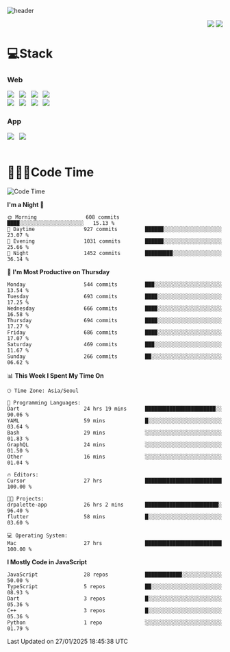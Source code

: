 ![header](https://capsule-render.vercel.app/api?type=waving&color=gradient&height=200&text=Cheri&fontAlign=70&fontAlignY=40&animation=twinkling)


<div align="end">
 <a href="https://cheri.tistory.com/"><img src="https://img.shields.io/badge/Blog-AD29B6?style=flat-square&logo=Tidal&logoColor=white"/></a> 
 <a href="mailto:hey.rnjs1135@gmail.com"><img src="https://img.shields.io/badge/Mail-EA4335?style=flat-square&logo=Gmail&logoColor=white"/></a>
</div>

<h1>💻Stack</h1>
<div>
 <h3>Web</h3>
 <!-- badge : https://shields.io/ -->
 <!-- icon : https://simpleicons.org/?q=Get -->
 <img src="https://img.shields.io/badge/HTML5-e74c3c?style=flat-square&logo=HTML5&logoColor=white"></img> &nbsp 
 <img src="https://img.shields.io/badge/CSS3-0A84FF?style=flat-square&logo=CSS3&logoColor=white"></img> &nbsp 
 <img src="https://img.shields.io/badge/tailwind%2Dcss-06B6D4?style=flat-square&logo=tailwindcss&logoColor=white"/></a> &nbsp 
 <img src="https://img.shields.io/badge/styled%2Dcomponents-DB7093?style=flat-square&logo=styled%2Dcomponents&logoColor=white"/></a>
 <br/>
 <img src="https://img.shields.io/badge/JavaScript-FFCD11?style=flat-square&logo=JavaScript&logoColor=white"></img> &nbsp 
 <img src="https://img.shields.io/badge/React-00BCF6?style=flat-square&logo=React&logoColor=white"></img> &nbsp 
 <img src="https://img.shields.io/badge/Redux-764ABC?style=flat-square&logo=Redux&logoColor=white"/> &nbsp 
 <img src="https://img.shields.io/badge/Zustand-582D3E?style=flat-square&logo=Zustand&logoColor=white"/></a> &nbsp 
 <br/>
 <h3>App</h3>
 <img src="https://img.shields.io/badge/Flutter-02569B?style=flat-square&logo=Flutter&logoColor=white"/></a> &nbsp 
 <img src="https://img.shields.io/badge/Getx-600EB2?style=flat-square"/></a> &nbsp 
</div> 

<br/>

<h1>👩🏼‍💻Code Time</h1>

<!--START_SECTION:waka-->
![Code Time](http://img.shields.io/badge/Code%20Time-4%2C031%20hrs%204%20mins-blue)

**I'm a Night 🦉** 

```text
🌞 Morning                608 commits         ████░░░░░░░░░░░░░░░░░░░░░   15.13 % 
🌆 Daytime                927 commits         ██████░░░░░░░░░░░░░░░░░░░   23.07 % 
🌃 Evening                1031 commits        ██████░░░░░░░░░░░░░░░░░░░   25.66 % 
🌙 Night                  1452 commits        █████████░░░░░░░░░░░░░░░░   36.14 % 
```
📅 **I'm Most Productive on Thursday** 

```text
Monday                   544 commits         ███░░░░░░░░░░░░░░░░░░░░░░   13.54 % 
Tuesday                  693 commits         ████░░░░░░░░░░░░░░░░░░░░░   17.25 % 
Wednesday                666 commits         ████░░░░░░░░░░░░░░░░░░░░░   16.58 % 
Thursday                 694 commits         ████░░░░░░░░░░░░░░░░░░░░░   17.27 % 
Friday                   686 commits         ████░░░░░░░░░░░░░░░░░░░░░   17.07 % 
Saturday                 469 commits         ███░░░░░░░░░░░░░░░░░░░░░░   11.67 % 
Sunday                   266 commits         ██░░░░░░░░░░░░░░░░░░░░░░░   06.62 % 
```


📊 **This Week I Spent My Time On** 

```text
🕑︎ Time Zone: Asia/Seoul

💬 Programming Languages: 
Dart                     24 hrs 19 mins      ███████████████████████░░   90.06 % 
YAML                     59 mins             █░░░░░░░░░░░░░░░░░░░░░░░░   03.64 % 
Bash                     29 mins             ░░░░░░░░░░░░░░░░░░░░░░░░░   01.83 % 
GraphQL                  24 mins             ░░░░░░░░░░░░░░░░░░░░░░░░░   01.50 % 
Other                    16 mins             ░░░░░░░░░░░░░░░░░░░░░░░░░   01.04 % 

🔥 Editors: 
Cursor                   27 hrs              █████████████████████████   100.00 % 

🐱‍💻 Projects: 
drpalette-app            26 hrs 2 mins       ████████████████████████░   96.40 % 
flutter                  58 mins             █░░░░░░░░░░░░░░░░░░░░░░░░   03.60 % 

💻 Operating System: 
Mac                      27 hrs              █████████████████████████   100.00 % 
```

**I Mostly Code in JavaScript** 

```text
JavaScript               28 repos            ████████████░░░░░░░░░░░░░   50.00 % 
TypeScript               5 repos             ██░░░░░░░░░░░░░░░░░░░░░░░   08.93 % 
Dart                     3 repos             █░░░░░░░░░░░░░░░░░░░░░░░░   05.36 % 
C++                      3 repos             █░░░░░░░░░░░░░░░░░░░░░░░░   05.36 % 
Python                   1 repo              ░░░░░░░░░░░░░░░░░░░░░░░░░   01.79 % 
```




 Last Updated on 27/01/2025 18:45:38 UTC
<!--END_SECTION:waka-->
